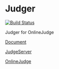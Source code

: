 # Judger 

[![Build Status](https://travis-ci.org/ospiper/Judger.svg?branch=i386)](https://travis-ci.org/ospiper/Judger)

Judger for OnlineJudge 

[Document](https://docs.onlinejudge.me/#/judger/api)

[JudgeServer](https://github.com/QingdaoU/JudgeServer)

[OnlineJudge](https://github.com/QingdaoU/OnlineJudge)
